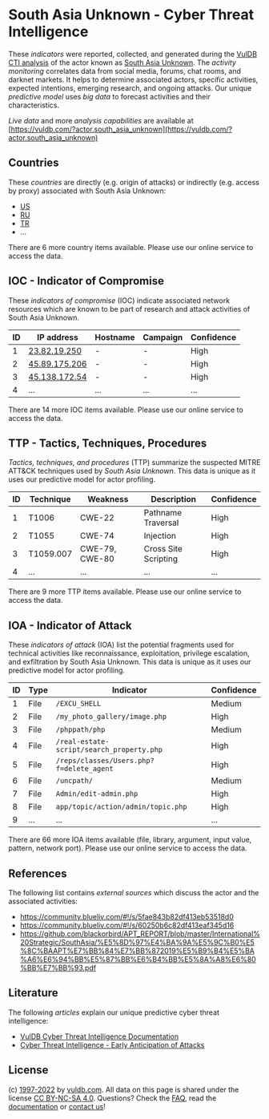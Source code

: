 # South Asia Unknown - Cyber Threat Intelligence

These _indicators_ were reported, collected, and generated during the [VulDB CTI analysis](https://vuldb.com/?kb.cti) of the actor known as [South Asia Unknown](https://vuldb.com/?actor.south_asia_unknown). The _activity monitoring_ correlates data from social media, forums, chat rooms, and darknet markets. It helps to determine associated actors, specific activities, expected intentions, emerging research, and ongoing attacks. Our unique _predictive model_ uses _big data_ to forecast activities and their characteristics.

_Live data_ and more _analysis capabilities_ are available at [https://vuldb.com/?actor.south_asia_unknown](https://vuldb.com/?actor.south_asia_unknown)

## Countries

These _countries_ are directly (e.g. origin of attacks) or indirectly (e.g. access by proxy) associated with South Asia Unknown:

* [US](https://vuldb.com/?country.us)
* [RU](https://vuldb.com/?country.ru)
* [TR](https://vuldb.com/?country.tr)
* ...

There are 6 more country items available. Please use our online service to access the data.

## IOC - Indicator of Compromise

These _indicators of compromise_ (IOC) indicate associated network resources which are known to be part of research and attack activities of South Asia Unknown.

ID | IP address | Hostname | Campaign | Confidence
-- | ---------- | -------- | -------- | ----------
1 | [23.82.19.250](https://vuldb.com/?ip.23.82.19.250) | - | - | High
2 | [45.89.175.206](https://vuldb.com/?ip.45.89.175.206) | - | - | High
3 | [45.138.172.54](https://vuldb.com/?ip.45.138.172.54) | - | - | High
4 | ... | ... | ... | ...

There are 14 more IOC items available. Please use our online service to access the data.

## TTP - Tactics, Techniques, Procedures

_Tactics, techniques, and procedures_ (TTP) summarize the suspected MITRE ATT&CK techniques used by _South Asia Unknown_. This data is unique as it uses our predictive model for actor profiling.

ID | Technique | Weakness | Description | Confidence
-- | --------- | -------- | ----------- | ----------
1 | T1006 | CWE-22 | Pathname Traversal | High
2 | T1055 | CWE-74 | Injection | High
3 | T1059.007 | CWE-79, CWE-80 | Cross Site Scripting | High
4 | ... | ... | ... | ...

There are 9 more TTP items available. Please use our online service to access the data.

## IOA - Indicator of Attack

These _indicators of attack_ (IOA) list the potential fragments used for technical activities like reconnaissance, exploitation, privilege escalation, and exfiltration by South Asia Unknown. This data is unique as it uses our predictive model for actor profiling.

ID | Type | Indicator | Confidence
-- | ---- | --------- | ----------
1 | File | `/EXCU_SHELL` | Medium
2 | File | `/my_photo_gallery/image.php` | High
3 | File | `/phppath/php` | Medium
4 | File | `/real-estate-script/search_property.php` | High
5 | File | `/reps/classes/Users.php?f=delete_agent` | High
6 | File | `/uncpath/` | Medium
7 | File | `Admin/edit-admin.php` | High
8 | File | `app/topic/action/admin/topic.php` | High
9 | ... | ... | ...

There are 66 more IOA items available (file, library, argument, input value, pattern, network port). Please use our online service to access the data.

## References

The following list contains _external sources_ which discuss the actor and the associated activities:

* https://community.blueliv.com/#!/s/5fae843b82df413eb53518d0
* https://community.blueliv.com/#!/s/60250b6c82df413eaf345d16
* https://github.com/blackorbird/APT_REPORT/blob/master/International%20Strategic/SouthAsia/%E5%8D%97%E4%BA%9A%E5%9C%B0%E5%8C%BAAPT%E7%BB%84%E7%BB%872019%E5%B9%B4%E5%BA%A6%E6%94%BB%E5%87%BB%E6%B4%BB%E5%8A%A8%E6%80%BB%E7%BB%93.pdf

## Literature

The following _articles_ explain our unique predictive cyber threat intelligence:

* [VulDB Cyber Threat Intelligence Documentation](https://vuldb.com/?kb.cti)
* [Cyber Threat Intelligence - Early Anticipation of Attacks](https://www.scip.ch/en/?labs.20201022)

## License

(c) [1997-2022](https://vuldb.com/?kb.changelog) by [vuldb.com](https://vuldb.com/?kb.about). All data on this page is shared under the license [CC BY-NC-SA 4.0](https://creativecommons.org/licenses/by-nc-sa/4.0/). Questions? Check the [FAQ](https://vuldb.com/?kb.faq), read the [documentation](https://vuldb.com/?kb) or [contact us](https://vuldb.com/?contact)!
